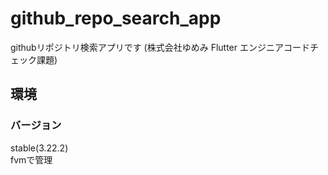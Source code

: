 # github_repo_search_app

githubリポジトリ検索アプリです
(株式会社ゆめみ Flutter エンジニアコードチェック課題)

## 環境
### バージョン
stable(3.22.2)  
fvmで管理
